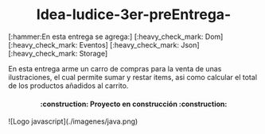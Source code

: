 <h1 align="center"> Idea-Iudice-3er-preEntrega-</h1>
[:hammer:En esta entrega se agrega:]
[:heavy_check_mark: Dom]
[:heavy_check_mark: Eventos]
[:heavy_check_mark: Json]
[:heavy_check_mark: Storage]

En esta entrega arme un carro de compras para la venta de unas ilustraciones, el cual permite sumar y restar items, asi como calcular el total de los productos añadidos al carrito.

<h4 align="center">
:construction: Proyecto en construcción :construction:
</h4>
![Logo javascript](./imagenes/java.png)

